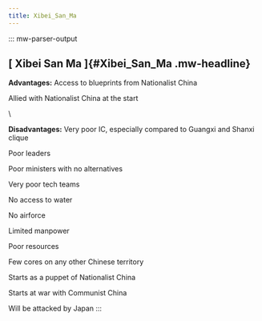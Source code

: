 ```yaml
---
title: Xibei_San_Ma
---
```


::: mw-parser-output

## [ Xibei San Ma ]{#Xibei_San_Ma .mw-headline}

**Advantages:** Access to blueprints from Nationalist China

Allied with Nationalist China at the start

\

**Disadvantages:** Very poor IC, especially compared to Guangxi and
Shanxi clique

Poor leaders

Poor ministers with no alternatives

Very poor tech teams

No access to water

No airforce

Limited manpower

Poor resources

Few cores on any other Chinese territory

Starts as a puppet of Nationalist China

Starts at war with Communist China

Will be attacked by Japan
:::
